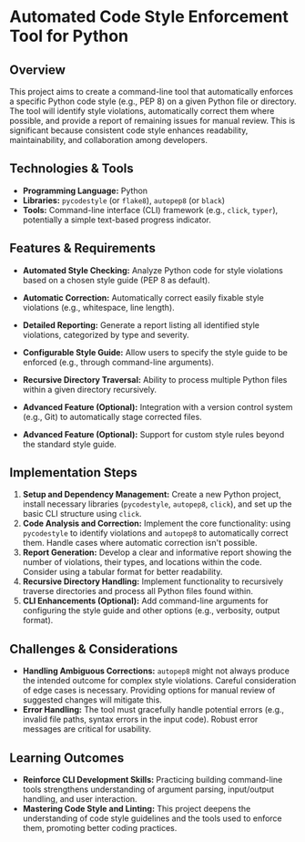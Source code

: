 # Automated Code Style Enforcement Tool for Python

## Overview

This project aims to create a command-line tool that automatically enforces a specific Python code style (e.g., PEP 8) on a given Python file or directory.  The tool will identify style violations, automatically correct them where possible, and provide a report of remaining issues for manual review.  This is significant because consistent code style enhances readability, maintainability, and collaboration among developers.

## Technologies & Tools

- **Programming Language:** Python
- **Libraries:** `pycodestyle` (or `flake8`), `autopep8` (or `black`)
- **Tools:** Command-line interface (CLI) framework (e.g., `click`, `typer`), potentially a simple text-based progress indicator.


## Features & Requirements

- **Automated Style Checking:**  Analyze Python code for style violations based on a chosen style guide (PEP 8 as default).
- **Automatic Correction:** Automatically correct easily fixable style violations (e.g., whitespace, line length).
- **Detailed Reporting:** Generate a report listing all identified style violations, categorized by type and severity.
- **Configurable Style Guide:** Allow users to specify the style guide to be enforced (e.g., through command-line arguments).
- **Recursive Directory Traversal:**  Ability to process multiple Python files within a given directory recursively.

- **Advanced Feature (Optional):** Integration with a version control system (e.g., Git) to automatically stage corrected files.
- **Advanced Feature (Optional):** Support for custom style rules beyond the standard style guide.


## Implementation Steps

1. **Setup and Dependency Management:** Create a new Python project, install necessary libraries (`pycodestyle`, `autopep8`, `click`), and set up the basic CLI structure using `click`.
2. **Code Analysis and Correction:** Implement the core functionality: using `pycodestyle` to identify violations and `autopep8` to automatically correct them.  Handle cases where automatic correction isn't possible.
3. **Report Generation:**  Develop a clear and informative report showing the number of violations, their types, and locations within the code.  Consider using a tabular format for better readability.
4. **Recursive Directory Handling:**  Implement functionality to recursively traverse directories and process all Python files found within.
5. **CLI Enhancements (Optional):** Add command-line arguments for configuring the style guide and other options (e.g., verbosity, output format).


## Challenges & Considerations

- **Handling Ambiguous Corrections:** `autopep8` might not always produce the intended outcome for complex style violations.  Careful consideration of edge cases is necessary.  Providing options for manual review of suggested changes will mitigate this.
- **Error Handling:** The tool must gracefully handle potential errors (e.g., invalid file paths, syntax errors in the input code).  Robust error messages are critical for usability.


## Learning Outcomes

- **Reinforce CLI Development Skills:**  Practicing building command-line tools strengthens understanding of argument parsing, input/output handling, and user interaction.
- **Mastering Code Style and Linting:**  This project deepens the understanding of code style guidelines and the tools used to enforce them, promoting better coding practices.

